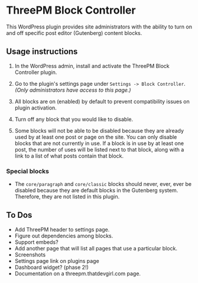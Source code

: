 # ThreePM Block Controller

This WordPress plugin provides site administrators with the ability to turn on and off specific post editor (Gutenberg) content blocks.

## Usage instructions

1. In the WordPress admin, install and activate the ThreePM Block Controller plugin.

2. Go to the plugin's settings page under `Settings -> Block Controller`. _(Only administrators have access to this page.)_

3. All blocks are on (enabled) by default to prevent compatibility issues on plugin activation.

4. Turn off any block that you would like to disable.

5. Some blocks will not be able to be disabled because they are already used by at least one post or page on the site. You can only disable blocks that are not currently in use. If a block is in use by at least one post, the number of uses will be listed next to that block, along with a link to a list of what posts contain that block.

### Special blocks

* The `core/paragraph` and `core/classic` blocks should never, ever, ever be disabled because they are default blocks in the Gutenberg system. Therefore, they are not listed in this plugin.

## To Dos

* Add ThreePM header to settings page.
* Figure out dependencies among blocks.
* Support embeds?
* Add another page that will list all pages that use a particular block.
* Screenshots
* Settings page link on plugins page
* Dashboard widget? (phase 2!)
* Documentation on a threepm.thatdevgirl.com page.
